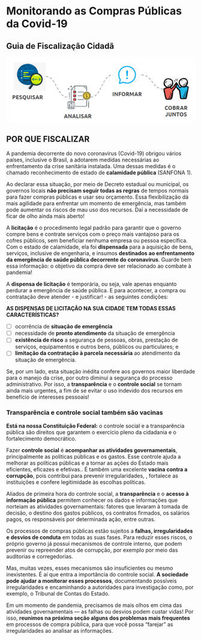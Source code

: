 # Monitorando as Compras Públicas da Covid-19
## Guia de Fiscalização Cidadã

![head](img/image1.png)

## POR QUE FISCALIZAR

A pandemia decorrente do novo coronavírus (Covid-19) obrigou vários países, inclusive o Brasil, a adotarem medidas necessárias ao enfrentamento da crise sanitária instalada. Uma dessas medidas é o chamado reconhecimento de estado de **calamidade pública** (SANFONA 1).

Ao declarar essa situação, por meio de Decreto estadual ou municipal, os governos locais **não precisam seguir todas as regras** de tempos normais para fazer compras públicas e usar seu orçamento. Essa flexibilização dá mais agilidade para enfrentar um momento de emergência, mas também pode aumentar os riscos de mau uso dos recursos. Daí a necessidade de ficar de olho ainda mais aberto! 

A **licitação** é o procedimento legal padrão para garantir que o governo compre bens e contrate serviços com o preço mais vantajoso para os cofres públicos, sem beneficiar nenhuma empresa ou pessoa específica. Com o estado de calamidade, ela foi **dispensada** para a aquisição de bens, serviços, inclusive de engenharia, e insumos **destinados ao enfrentamento da emergência de saúde pública decorrente do coronavírus**. Guarde bem essa informação: o objetivo da compra deve ser relacionado ao combate à pandemia!

A **dispensa de licitação** é temporária, ou seja, vale apenas enquanto perdurar a emergência de saúde pública. E para acontecer, a compra ou contratação deve atender - e justificar! - as seguintes condições:

**AS DISPENSAS DE LICITAÇÃO NA SUA CIDADE TEM TODAS ESSAS CARACTERÍSTICAS?**

* [ ] ocorrência de **situação de emergência** 
* [ ] necessidade de **pronto atendimento** da situação de emergência      
* [ ] **existência de risco** a segurança de pessoas, obras, prestação de serviços, equipamentos e outros bens, públicos ou particulares; e
* [ ] **limitação da contratação à parcela necessária** ao atendimento da situação de emergência.

Se, por um lado, esta situação inédita confere aos governos maior liberdade para o manejo da crise, por outro diminui a segurança do processo administrativo.
Por isso, a **transparência** e o **controle social** se tornam ainda mais urgentes, a fim de se evitar o uso indevido dos recursos em benefício de interesses pessoais!

### Transparência e controle social também são vacinas

**Está na nossa Constituição Federal:** o controle social e a transparência pública são direitos que garantem o exercício pleno da cidadania e o fortalecimento democrático. 

Fazer **controle social** é **acompanhar as atividades governamentais**, principalmente as políticas públicas e os gastos. Esse controle ajuda a melhorar as políticas públicas e a tornar as ações do Estado mais eficientes, eficazes e efetivas.. É também uma excelente **vacina contra a corrupção**, pois contribui para prevenir irregularidades,  , fortalece as instituições e confere legitimidade às escolhas políticas.

Aliados de primeira hora do controle social, a **transparência** e o **acesso à informação pública** permitem conhecer os dados e informações que norteiam as atividades governamentais: fatores que levaram à tomada de decisão, o destino dos gastos públicos, os contratos firmados, os salários pagos, os responsáveis por determinada ação, entre outras.

Os processos de compras públicas estão sujeitos a **falhas, irregularidades e desvios de conduta** em todas as suas fases. Para reduzir esses riscos, o próprio governo já possui mecanismos de controle interno, que podem prevenir ou repreender atos de corrupção, por exemplo por meio das auditorias e corregedorias. 

Mas, muitas vezes, esses mecanismos são insuficientes ou mesmo inexistentes. É aí que entra a importância do controle social. **A sociedade pode ajudar a monitorar esses processos**, documentando possíveis irregularidades e encaminhando a autoridades para investigação como, por exemplo, o Tribunal de Contas do Estado. 

Em um momento de pandemia, precisamos de mais olhos em cima das atividades governamentais — as falhas ou desvios podem custar vidas!  Por isso, **reunimos na próxima seção alguns dos problemas mais frequentes** em processos de compra pública, para que você possa “farejar” as irregularidades ao analisar as informações.
